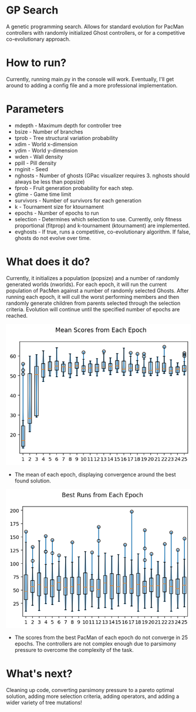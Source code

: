 # GP Search
A genetic programming search. Allows for standard evolution for PacMan controllers with randomly initialized Ghost controllers, or for a competitive co-evolutionary approach.

# How to run?
Currently, running main.py in the console will work. Eventually, I'll get around to adding a config file and a more professional implementation.

# Parameters
- mdepth - Maximum depth for controller tree
- bsize - Number of branches
- tprob - Tree structural variation probability
- xdim - World x-dimension
- ydim - World y-dimension
- wden - Wall density
- ppill - Pill density
- rnginit - Seed
- nghosts - Number of ghosts (GPac visualizer requires 3. nghosts should always be less than popsize)
- fprob - Fruit generation probability for each step.
- gtime - Game time limit
- survivors - Number of survivors for each generation
- k - Tournament size for ktournament
- epochs - Number of epochs to run
- selection - Determines which selection to use. Currently, only fitness proportional (fitprop) and k-tournament (ktournament) are implemented.
- evghosts - If true, runs a competitive, co-evolutionary algorithm. If false, ghosts do not evolve over time.

# What does it do?
Currently, it initializes a population (popsize) and a number of randomly generated worlds (nworlds). For each epoch, it will run the current population of PacMen against a number of randomly selected Ghosts. After running each epoch, it will cull the worst performing members and then randomly generate children from parents selected through the selection criteria. Evolution will continue until the specified number of epochs are reached.

![meanruns](meanruns.png)

- The mean of each epoch, displaying convergence around the best found solution.

![bestruns](bestruns.png)

- The scores from the best PacMan of each epoch do not converge in 25 epochs. The controllers are not complex enough due to parsimony pressure to overcome the complexity of the task.

# What's next?
Cleaning up code, converting parsimony pressure to a pareto optimal solution, adding more selection criteria, adding operators, and adding a wider variety of tree mutations!